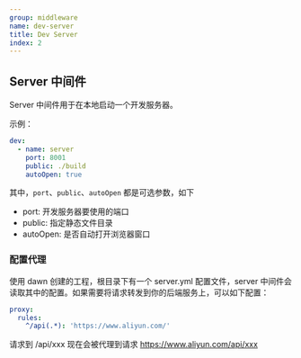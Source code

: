 ```yaml
---
group: middleware
name: dev-server
title: Dev Server
index: 2
---
```


## Server 中间件

Server 中间件用于在本地启动一个开发服务器。

示例：

```yml
dev:
  - name: server
    port: 8001       
    public: ./build
    autoOpen: true
```

其中，`port`、`public`、`autoOpen` 都是可选参数，如下

* port: 开发服务器要使用的端口
* public: 指定静态文件目录
* autoOpen: 是否自动打开浏览器窗口

### 配置代理

使用 dawn 创建的工程，根目录下有一个 server.yml 配置文件，server 中间件会读取其中的配置。如果需要将请求转发到你的后端服务上，可以如下配置：

```yml
proxy:
  rules: 
    ^/api(.*): 'https://www.aliyun.com/'
```

请求到 /api/xxx 现在会被代理到请求 https://www.aliyun.com/api/xxx